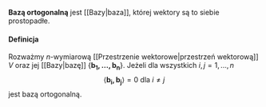 $\textbf{Bazą ortogonalną}$ jest [[Bazy|baza]], której wektory są to siebie prostopadłe.

#### Definicja
Rozważmy $n$-wymiarową [[Przestrzenie wektorowe|przestrzeń wektorową]] $V$ oraz jej [[Bazy|bazę]] $\{\boldsymbol{b_1,...,b_n}\}$. Jeżeli dla wszystkich $i,j=1,...,n$ 
$$
\langle{\boldsymbol{b_i,b_j}\rangle}=0 \text{ dla } i\neq j
$$
jest bazą ortogonalną.